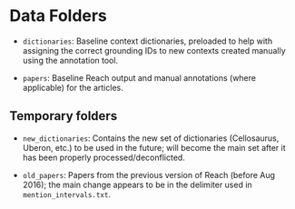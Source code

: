 Data Folders
============

- `dictionaries`: Baseline context dictionaries, preloaded to help with assigning the correct grounding IDs to new contexts created manually using the annotation tool.

- `papers`: Baseline Reach output and manual annotations (where applicable) for the articles.

Temporary folders
-----------------

- `new_dictionaries`: Contains the new set of dictionaries (Cellosaurus, Uberon, etc.) to be used in the future; will become the main set after it has been properly processed/deconflicted.

- `old_papers`: Papers from the previous version of Reach (before Aug 2016); the main change appears to be in the delimiter used in `mention_intervals.txt`.
